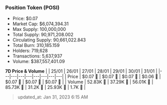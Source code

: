 
  ### Position Token (POSI)
  - Price: $0.07
  - Market Cap: $6,074,394.31
  - Max Supply: 100,000,000
  - Total Supply: 90,971,208.002
  - Circulating Supply: 90,661,022.843
  - Total Burn: 310,185.159
  - Holders: 719,628
  - Transactions: 5,637,937
  - Volume: $387,557,401.09

  **7D Price & Volume**
  | | 25&#x2F;01 | 26&#x2F;01 | 27&#x2F;01 | 28&#x2F;01 | 29&#x2F;01 | 30&#x2F;01 | 31&#x2F;01 |
  |---|---|---|---|---|---|---|---|
  | Price | $0.07 🔻 | $0.07 🔻 | $0.07 🔻 | $0.06 🔻 | $0.07 🚀 | $0.07 🔻 | $0.07 🚀 |
  | Volume | 52.83K 🔻 | 37.29K 🔻 | 56.01K 🚀 | 85.73K 🚀 | 31.2K 🔻 | 25.93K 🔻 | 1.7K 🔻 |

  > updated_at: Jan 31, 2023 6:15 AM
